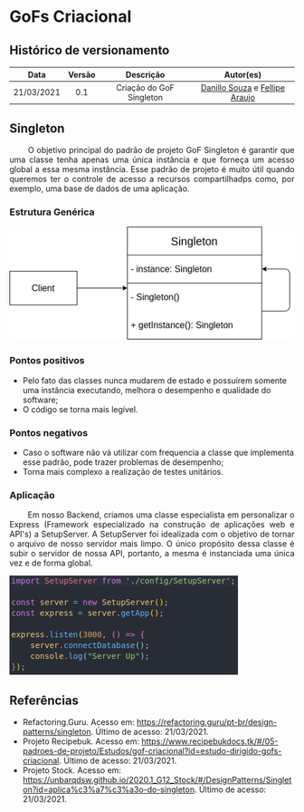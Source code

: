 # GoFs Criacional

## Histórico de versionamento

|    Data    | Versão | Descrição | Autor(es) |
| :--------: | :----: | :-------: | :-------: |
| 21/03/2021 | 0.1 | Criação do GoF Singleton | [Danillo Souza](https://github.com/danillogs) e [Fellipe Araujo](https://github.com/fellipe-araujo) |

## Singleton

<p style="text-align: justify;"> &emsp;&emsp;
O objetivo principal do padrão de projeto GoF Singleton é garantir que uma classe tenha apenas uma única instância e que forneça um acesso global a essa mesma instância. Esse padrão de projeto é muito útil quando queremos ter o controle de acesso a recursos compartilhadps como, por exemplo, uma base de dados de uma aplicação.
</p>

### Estrutura Genérica

![basicStructureSingleton](../assets/images/05-padroesDeProjeto/GoFCriacional/basicStructureSingleton.png)

### Pontos positivos

- Pelo fato das classes nunca mudarem de estado e possuírem somente uma instância executando, melhora o desempenho e qualidade do software;
- O código se torna mais legível.

### Pontos negativos

- Caso o software não vá utilizar com frequencia a classe que implementa esse padrão, pode trazer problemas de desempenho;
- Torna mais complexo a realização de testes unitários.

### Aplicação

<p style="text-align: justify;"> &emsp;&emsp;
Em nosso Backend, criamos uma classe especialista em personalizar o Express (Framework especializado na construção de aplicações web e API's) a SetupServer. A SetupServer foi idealizada com o objetivo de tornar o arquivo de nosso servidor mais limpo. O único propósito dessa classe é subir o servidor de nossa API, portanto, a mesma é instanciada uma única vez e de forma global. 
</p>

![singleton](../assets/images/05-padroesDeProjeto/GoFCriacional/singleton.png)

## Referências

- Refactoring.Guru. Acesso em: https://refactoring.guru/pt-br/design-patterns/singleton. Último de acesso: 21/03/2021.
- Projeto Recipebuk. Acesso em: https://www.recipebukdocs.tk/#/05-padroes-de-projeto/Estudos/gof-criacional?id=estudo-dirigido-gofs-criacional. Último de acesso: 21/03/2021.
- Projeto Stock. Acesso em: https://unbarqdsw.github.io/2020.1_G12_Stock/#/DesignPatterns/Singleton?id=aplica%c3%a7%c3%a3o-do-singleton. Último de acesso: 21/03/2021.